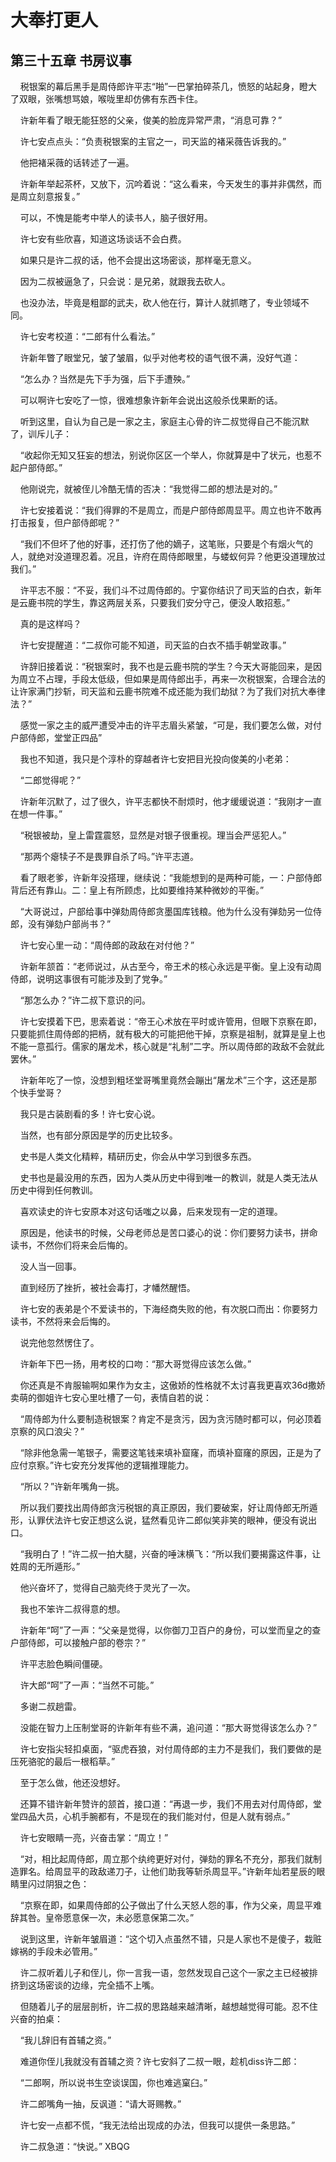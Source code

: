 # 大奉打更人 
 ## 第三十五章 书房议事
     税银案的幕后黑手是周侍郎许平志“啪”一巴掌拍碎茶几，愤怒的站起身，瞪大了双眼，张嘴想骂娘，喉咙里却仿佛有东西卡住。

    许新年看了眼无能狂怒的父亲，俊美的脸庞异常严肃，“消息可靠？”

    许七安点点头：“负责税银案的主官之一，司天监的褚采薇告诉我的。”

    他把褚采薇的话转述了一遍。

    许新年举起茶杯，又放下，沉吟着说：“这么看来，今天发生的事并非偶然，而是周立刻意报复。”

    可以，不愧是能考中举人的读书人，脑子很好用。

    许七安有些欣喜，知道这场谈话不会白费。

    如果只是许二叔的话，他不会提出这场密谈，那样毫无意义。

    因为二叔被逼急了，只会说：是兄弟，就跟我去砍人。

    也没办法，毕竟是粗鄙的武夫，砍人他在行，算计人就抓瞎了，专业领域不同。

    许七安考校道：“二郎有什么看法。”

    许新年瞥了眼堂兄，皱了皱眉，似乎对他考校的语气很不满，没好气道：

    “怎么办？当然是先下手为强，后下手遭殃。”

    可以啊许七安吃了一惊，很难想象许新年会说出这般杀伐果断的话。

    听到这里，自认为自己是一家之主，家庭主心骨的许二叔觉得自己不能沉默了，训斥儿子：

    “收起你无知又狂妄的想法，别说你区区一个举人，你就算是中了状元，也惹不起户部侍郎。”

    他刚说完，就被侄儿冷酷无情的否决：“我觉得二郎的想法是对的。”

    许七安接着说：“我们得罪的不是周立，而是户部侍郎周显平。周立也许不敢再打击报复，但户部侍郎呢？”

    “我们不但坏了他的好事，还打伤了他的嫡子，这笔账，只要是个有烟火气的人，就绝对没道理忍着。况且，许府在周侍郎眼里，与蝼蚁何异？他更没道理放过我们。”

    许平志不服：“不妥，我们斗不过周侍郎的。宁宴你结识了司天监的白衣，新年是云鹿书院的学生，靠这两层关系，只要我们安分守己，便没人敢招惹。”

    真的是这样吗？

    许七安提醒道：“二叔你可能不知道，司天监的白衣不插手朝堂政事。”

    许辞旧接着说：“税银案时，我不也是云鹿书院的学生？今天大哥能回来，是因为周立不占理，手段太低级，但如果是周侍郎出手，再来一次税银案，合理合法的让许家满门抄斩，司天监和云鹿书院难不成还能为我们劫狱？为了我们对抗大奉律法？”

    感觉一家之主的威严遭受冲击的许平志眉头紧皱，“可是，我们要怎么做，对付户部侍郎，堂堂正四品”

    我也不知道，我只是个淳朴的穿越者许七安把目光投向俊美的小老弟：

    “二郎觉得呢？”

    许新年沉默了，过了很久，许平志都快不耐烦时，他才缓缓说道：“我刚才一直在想一件事。”

    “税银被劫，皇上雷霆震怒，显然是对银子很重视。理当会严惩犯人。”

    “那两个瘪犊子不是畏罪自杀了吗。”许平志道。

    看了眼老爹，许新年没搭理，继续说：“我能想到的是两种可能，一：户部侍郎背后还有靠山。二：皇上有所顾虑，比如要维持某种微妙的平衡。”

    “大哥说过，户部给事中弹劾周侍郎贪墨国库钱粮。他为什么没有弹劾另一位侍郎，没有弹劾户部尚书？”

    许七安心里一动：“周侍郎的政敌在对付他？”

    许新年颔首：“老师说过，从古至今，帝王术的核心永远是平衡。皇上没有动周侍郎，说明这事很有可能涉及到了党争。”

    “那怎么办？”许二叔下意识的问。

    许七安摸着下巴，思索着说：“帝王心术放在平时或许管用，但眼下京察在即，只要能抓住周侍郎的把柄，就有极大的可能把他干掉，京察是祖制，就算是皇上也不能一意孤行。儒家的屠龙术，核心就是“礼制”二字。所以周侍郎的政敌不会就此罢休。”

    许新年吃了一惊，没想到粗坯堂哥嘴里竟然会蹦出“屠龙术”三个字，这还是那个快手堂哥？

    我只是古装剧看的多！许七安心说。

    当然，也有部分原因是学的历史比较多。

    史书是人类文化精粹，精研历史，你会从中学习到很多东西。

    史书也是最没用的东西，因为人类从历史中得到唯一的教训，就是人类无法从历史中得到任何教训。

    喜欢读史的许七安原本对这句话嗤之以鼻，后来发现有一定的道理。

    原因是，他读书的时候，父母老师总是苦口婆心的说：你们要努力读书，拼命读书，不然你们将来会后悔的。

    没人当一回事。

    直到经历了挫折，被社会毒打，才幡然醒悟。

    许七安的表弟是个不爱读书的，下海经商失败的他，有次脱口而出：你要努力读书，不然将来会后悔的。

    说完他忽然愣住了。

    许新年下巴一扬，用考校的口吻：“那大哥觉得应该怎么做。”

    你还真是不肯服输啊如果作为女主，这傲娇的性格就不太讨喜我更喜欢36d撒娇卖萌的御姐许七安心里吐槽了一句，表情自若的说：

    “周侍郎为什么要制造税银案？肯定不是贪污，因为贪污随时都可以，何必顶着京察的风口浪尖？”

    “除非他急需一笔银子，需要这笔钱来填补窟窿，而填补窟窿的原因，正是为了应付京察。”许七安充分发挥他的逻辑推理能力。

    “所以？”许新年嘴角一挑。

    所以我们要找出周侍郎贪污税银的真正原因，我们要破案，好让周侍郎无所遁形，认罪伏法许七安正想这么说，猛然看见许二郎似笑非笑的眼神，便没有说出口。

    “我明白了！”许二叔一拍大腿，兴奋的唾沫横飞：“所以我们要揭露这件事，让姓周的无所遁形。”

    他兴奋坏了，觉得自己脑壳终于灵光了一次。

    我也不笨许二叔得意的想。

    许新年“呵”了一声：“父亲是觉得，以你御刀卫百户的身份，可以堂而皇之的查户部侍郎，可以接触户部的卷宗？”

    许平志脸色瞬间僵硬。

    许大郎“呵”了一声：“当然不可能。”

    多谢二叔趟雷。

    没能在智力上压制堂哥的许新年有些不满，追问道：“那大哥觉得该怎么办？”

    许七安指尖轻扣桌面，“驱虎吞狼，对付周侍郎的主力不是我们，我们要做的是压死骆驼的最后一根稻草。”

    至于怎么做，他还没想好。

    还算不错许新年赞许的颔首，接口道：“再退一步，我们不用去对付周侍郎，堂堂四品大员，心机手腕都有，不是现在的我们能对付，但是人就有弱点。”

    许七安眼睛一亮，兴奋击掌：“周立！”

    “对，相比起周侍郎，周立那个纨绔更好对付，弹劾的罪名不充分，那我们就制造罪名。给周显平的政敌递刀子，让他们助我等斩杀周显平。”许新年灿若星辰的眼睛里闪过阴狠之色：

    “京察在即，如果周侍郎的公子做出了什么天怒人怨的事，作为父亲，周显平难辞其咎。皇帝愿意保一次，未必愿意保第二次。”

    说到这里，许新年皱眉道：“这个切入点虽然不错，只是人家也不是傻子，栽赃嫁祸的手段未必管用。”

    许二叔听着儿子和侄儿，你一言我一语，忽然发现自己这个一家之主已经被排挤到这场密谈的边缘，完全插不上嘴。

    但随着儿子的层层剖析，许二叔的思路越来越清晰，越想越觉得可能。忍不住兴奋的拍桌：

    “我儿辞旧有首辅之资。”

    难道你侄儿我就没有首辅之资？许七安斜了二叔一眼，趁机diss许二郎：

    “二郎啊，所以说书生空谈误国，你也难逃窠臼。”

    许二郎嘴角一抽，反讽道：“请大哥赐教。”

    许七安一点都不慌，“我无法给出现成的办法，但我可以提供一条思路。”

    许二叔急道：“快说。” 
XBQG